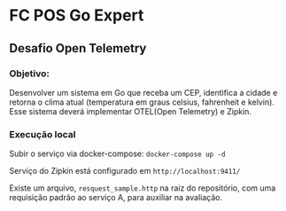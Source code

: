 # FC POS Go Expert
## Desafio Open Telemetry

### Objetivo: 

Desenvolver um sistema em Go que receba um CEP, identifica a cidade e retorna o clima atual (temperatura em graus celsius, fahrenheit e kelvin).  Esse sistema deverá implementar OTEL(Open Telemetry) e Zipkin.

### Execução local
Subir o serviço via docker-compose:
`docker-compose up -d`

Serviço do Zipkin está configurado em `http://localhost:9411/`

Existe um arquivo, `resquest_sample.http` na raiz do repositório, com uma requisição padrão ao serviço A, para auxiliar na avaliação.